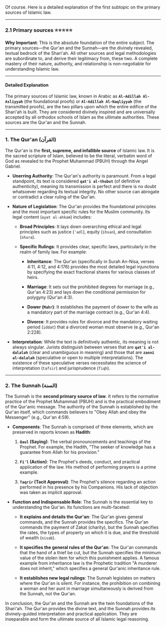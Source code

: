 Of course. Here is a detailed explanation of the first subtopic on the primary sources of Islamic law.

---

### 2.1 Primary sources ⭐⭐⭐⭐⭐

**Why Important**: This is the absolute foundation of the entire subject. The primary sources—the Qur'an and the Sunnah—are the divinely revealed, textual bedrock of the Shari'ah. All other sources and legal methodologies are subordinate to, and derive their legitimacy from, these two. A complete mastery of their nature, authority, and relationship is non-negotiable for understanding Islamic law.

---

#### Detailed Explanation

The primary sources of Islamic law, known in Arabic as **`Al-Adillah Al-Asliyyah`** (the foundational proofs) or **`Al-Adillah Al-Naqliyyah`** (the transmitted proofs), are the two pillars upon which the entire edifice of the Shari'ah is built. They are considered divinely inspired and are universally accepted by all orthodox schools of Islam as the ultimate authorities. These sources are the Qur'an and the Sunnah.

---

### **1. The Qur'an (القرآن)**

The Qur'an is the **first, supreme, and infallible source** of Islamic law. It is the sacred scripture of Islam, believed to be the literal, verbatim word of God as revealed to the Prophet Muhammad (PBUH) through the Angel Gabriel.

- **Unerring Authority**: The Qur'an's authority is paramount. From a legal standpoint, its text is considered **`qat'i al-thubut`** (of definitive authenticity), meaning its transmission is perfect and there is no doubt whatsoever regarding its textual integrity. No other source can abrogate or contradict a clear ruling of the Qur'an.
    
- **Nature of Legislation**: The Qur'an provides the foundational principles and the most important specific rules for the Muslim community. Its legal content (`ayat al-ahkam`) includes:
    
    - **Broad Principles**: It lays down overarching ethical and legal principles such as justice (`'adl`), equity (`ihsan`), and consultation (`shura`).
        
    - **Specific Rulings**: It provides clear, specific laws, particularly in the realm of family law. For example:
        
        - **Inheritance**: The Qur'an (specifically in Surah An-Nisa, verses 4:11, 4:12, and 4:176) provides the most detailed legal injunctions by specifying the exact fractional shares for various classes of heirs.
            
        - **Marriage**: It sets out the prohibited degrees for marriage (e.g., Qur'an 4:23) and lays down the conditional permission for polygyny (Qur'an 4:3).
            
        - **Dower (`Mahr`)**: It establishes the payment of dower to the wife as a mandatory part of the marriage contract (e.g., Qur'an 4:4).
            
        - **Divorce**: It provides rules for divorce and the mandatory waiting period (`iddat`) that a divorced woman must observe (e.g., Qur'an 2:228).
            
- **Interpretation**: While the text is definitively authentic, its meaning is not always singular. Jurists distinguish between verses that are **`qat'i al-dalalah`** (clear and unambiguous in meaning) and those that are **`zanni al-dalalah`** (speculative or open to multiple interpretations). The existence of these speculative verses necessitates the science of interpretation (`tafsir`) and jurisprudence (`fiqh`).
    

---

### **2. The Sunnah (السنة)**

The Sunnah is the **second primary source of law**. It refers to the normative practice of the Prophet Muhammad (PBUH) and is the practical embodiment of the Qur'anic message. The authority of the Sunnah is established by the Qur'an itself, which commands believers to "Obey Allah and obey the Messenger" (e.g., Qur'an 4:59).

- **Components**: The Sunnah is comprised of three elements, which are preserved in reports known as **Hadith**:
    
    1. **`Qaul` (Saying)**: The verbal pronouncements and teachings of the Prophet. For example, the Hadith, "The seeker of knowledge has a guarantee from Allah for his provision."
        
    2. **`Fi'l` (Action)**: The Prophet's deeds, conduct, and practical application of the law. His method of performing prayers is a prime example.
        
    3. **`Taqrir` (Tacit Approval)**: The Prophet's silence regarding an action performed in his presence by his Companions. His lack of objection was taken as implicit approval.
        
- **Function and Indispensable Role**: The Sunnah is the essential key to understanding the Qur'an. Its functions are multi-faceted:
    
    - **It explains and details the Qur'an**: The Qur'an gives general commands, and the Sunnah provides the specifics. The Qur'an commands the payment of Zakat (charity), but the Sunnah specifies the rates, the types of property on which it is due, and the threshold of wealth (`nisab`).
        
    - **It specifies the general rules of the Qur'an**: The Qur'an commands that the hand of a thief be cut, but the Sunnah specifies the minimum value of the stolen item for which this punishment applies. A famous example from inheritance law is the Prophetic tradition "A murderer does not inherit," which specifies a general Qur'anic inheritance rule.
        
    - **It establishes new legal rulings**: The Sunnah legislates on matters where the Qur'an is silent. For instance, the prohibition on combining a woman and her aunt in marriage simultaneously is derived from the Sunnah, not the Qur'an.
        

In conclusion, the Qur'an and the Sunnah are the twin foundations of the Shari'ah. The Qur'an provides the divine text, and the Sunnah provides its divinely-guided interpretation and practical application. They are inseparable and form the ultimate source of all Islamic legal reasoning.